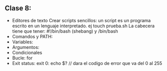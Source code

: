 ## Clase 8:

- Editores de texto
  Crear scripts sencillos: un script es un programa escrito en un lenguaje interpretado. ej touch prueba.sh
  La cabecera tiene que tener: #!/bin/bash (shebang) y /bin/bash
- Comandos y PATH:
- Variables:
- Argumentos:
- Condicionales
- Bucle: for
- Exit status: exit 0: echo $? // dara el codigo de error que va del 0 al 255

